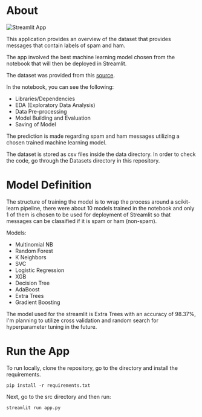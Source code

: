 # About

![Streamlit App](https://static.streamlit.io/badges/streamlit_badge_black_white.svg)

This application provides an overview of the dataset that provides messages that contain labels of spam and ham.

The app involved the best machine learning model chosen from the notebook that will then be deployed in Streamlit.

The dataset was provided from this [source](https://www.kaggle.com/datasets/uciml/sms-spam-collection-dataset). 

In the notebook, you can see the following:
- Libraries/Dependencies
- EDA (Exploratory Data Analysis)
- Data Pre-processing
- Model Building and Evaluation
- Saving of Model

The prediction is made regarding spam and ham messages utilizing a chosen trained machine learning model.

The dataset is stored as csv files inside the data directory. In order to check the code, go through the Datasets directory in this repository. 
# Model Definition

The structure of training the model is to wrap the process around a scikit-learn pipeline, there were about 10 models trained in the notebook and only 1 of them is chosen to be used for deployment of Streamlit so that messages can be classified if it is spam or ham (non-spam).

Models:

- Multinomial NB
- Random Forest
- K Neighbors
- SVC
- Logistic Regression
- XGB
- Decision Tree
- AdaBoost
- Extra Trees
- Gradient Boosting

The model used for the streamlit is Extra Trees with an accuracy of 98.37%, I'm planning to utilize cross validation and random search for hyperparameter tuning in the future.
# Run the App

To run locally, clone the repository, go to the directory and install the requirements.

```
pip install -r requirements.txt
```

Next, go to the src directory and then run:

```
streamlit run app.py
```
